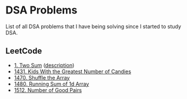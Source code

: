 # DSA Problems

List of all DSA problems that I have being solving since I started to study DSA.

## LeetCode

- [1. Two Sum](/leetcode/1_two_sum.py) ([description](https://leetcode.com/problems/two-sum/))
- [1431. Kids With the Greatest Number of Candies](https://leetcode.com/problems/kids-with-the-greatest-number-of-candies/)
- [1470. Shuffle the Array](https://leetcode.com/problems/shuffle-the-array/)
- [1480. Running Sum of 1d Array](https://leetcode.com/problems/running-sum-of-1d-array/)
- [1512. Number of Good Pairs](https://leetcode.com/problems/number-of-good-pairs/)
